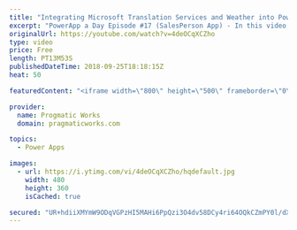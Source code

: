 ```yaml
---
title: "Integrating Microsoft Translation Services and Weather into PowerApps"
excerpt: "PowerApp a Day Episode #17 (SalesPerson App) - In this video, you'll learn how to simplify communication with your customers with Microsoft Translation Services, built into your PowerApps application. Use the services to translate emails, text in input boxes and other cool techniques.  We also show how"
originalUrl: https://youtube.com/watch?v=4deOCqXCZho
type: video
price: Free
length: PT13M53S
publishedDateTime: 2018-09-25T18:18:15Z
heat: 50

featuredContent: "<iframe width=\"800\" height=\"500\" frameborder=\"0\" src=\"https://www.youtube.com/embed/4deOCqXCZho\" allow=\"accelerometer; autoplay; encrypted-media; gyroscope; picture-in-picture\" allowfullscreen></iframe>"

provider:
  name: Progmatic Works
  domain: pragmaticworks.com

topics:
  - Power Apps

images:
  - url: https://i.ytimg.com/vi/4deOCqXCZho/hqdefault.jpg
    width: 480
    height: 360
    isCached: true

secured: "UR+hdiiXMYmW9ODqVGPzHI5MAHi6PpQzi3O4dv58DCy4ri64OQkCZmPY0l/dXzjXU2l462FCTfOv67gNcPdkKFVrdfStG0ApkqgVIJBvobeGc9tG2U62wUyKCt11/d63f+dNVHPv01eYIIZQje/tb6Bm2VZGahW7bM3ARDdfn2FcfWBKo/1dX0bSP+Ccya87pzvjKzGESCluNOL+VWcVNYCc/Ww0S6sKw5GVb4kyqUAuBzOGc8faj8yOFNDDH1ImIKaKJEN6t+30+7AZGrxruHcR8+KVu8NmDKWPEyhvMAKaFIb6wouaO8JMWXYD9Vf255xbUjSC480o0eA2k9fizRz1Hu39ZHWW4/tCYs0fStRdnQigrw3aYnWDirb1/UsTl5psGd08Fef8uEgNJSTDW6VLca5UEMTfz3CND47MQfE=;kW135u6Zfe5aE62yh9O1mg=="
---
```


